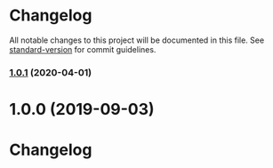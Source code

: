 # Changelog

All notable changes to this project will be documented in this file. See [standard-version](https://github.com/conventional-changelog/standard-version) for commit guidelines.

### [1.0.1](https://github.com/tequilarapido/python-bridge/compare/v1.0.0...v1.0.1) (2020-04-01)

<a name="1.0.0"></a>
# 1.0.0 (2019-09-03)



# Changelog
